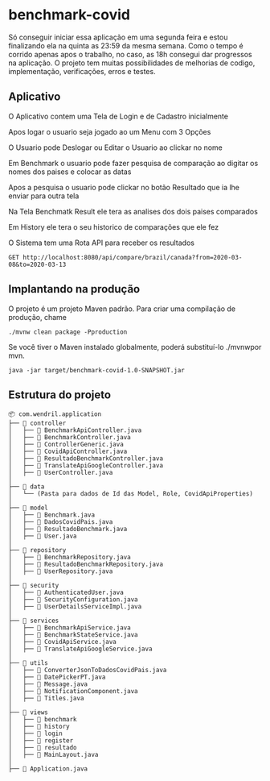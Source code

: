 # benchmark-covid

Só conseguir iniciar essa aplicação em uma segunda feira e estou finalizando ela na quinta as 23:59 da mesma semana.
Como o tempo é corrido apenas apos o trabalho, no caso, as 18h consegui dar progressos na aplicação.
O projeto tem muitas possibilidades de melhorias de codigo, implementação, verificações, erros e testes.

## Aplicativo

O Aplicativo contem uma Tela de Login e de Cadastro inicialmente

Apos logar o usuario seja jogado ao um Menu com 3 Opções

O Usuario pode Deslogar ou Editar o Usuario ao clickar no nome 

Em Benchmark o usuario pode fazer pesquisa de comparação ao digitar os nomes dos paises e colocar as datas

Apos a pesquisa o usuario pode clickar no botão Resultado que ia lhe enviar para outra tela

Na Tela Benchmatk Result ele tera as analises dos dois paises comparados

Em History ele tera o seu historico de comparações que ele fez

O Sistema tem uma Rota API para receber os resultados

```
GET http://localhost:8080/api/compare/brazil/canada?from=2020-03-08&to=2020-03-13
```

## Implantando na produção

O projeto é um projeto Maven padrão. Para criar uma compilação de produção, chame

```
./mvnw clean package -Pproduction
```
Se você tiver o Maven instalado globalmente, poderá substituí-lo ./mvnwpor mvn.
 
```
java -jar target/benchmark-covid-1.0-SNAPSHOT.jar
```

## Estrutura do projeto
```
📦 com.wendril.application
├── 📂 controller
│   ├── 📄 BenchmarkApiController.java
│   ├── 📄 BenchmarkController.java
│   ├── 📄 ControllerGeneric.java
│   ├── 📄 CovidApiController.java
│   ├── 📄 ResultadoBenchmarkController.java
│   ├── 📄 TranslateApiGoogleController.java
│   ├── 📄 UserController.java
│
├── 📂 data
│   └── (Pasta para dados de Id das Model, Role, CovidApiProperties)
│
├── 📂 model
│   ├── 📄 Benchmark.java
│   ├── 📄 DadosCovidPais.java
│   ├── 📄 ResultadoBenchmark.java
│   ├── 📄 User.java
│
├── 📂 repository
│   ├── 📄 BenchmarkRepository.java
│   ├── 📄 ResultadoBenchmarkRepository.java
│   ├── 📄 UserRepository.java
│
├── 📂 security
│   ├── 📄 AuthenticatedUser.java
│   ├── 📄 SecurityConfiguration.java
│   ├── 📄 UserDetailsServiceImpl.java
│
├── 📂 services
│   ├── 📄 BenchmarkApiService.java
│   ├── 📄 BenchmarkStateService.java
│   ├── 📄 CovidApiService.java
│   ├── 📄 TranslateApiGoogleService.java
│
├── 📂 utils
│   ├── 📄 ConverterJsonToDadosCovidPais.java
│   ├── 📄 DatePickerPT.java
│   ├── 📄 Message.java
│   ├── 📄 NotificationComponent.java
│   ├── 📄 Titles.java
│
├── 📂 views
│   ├── 📂 benchmark
│   ├── 📂 history
│   ├── 📂 login
│   ├── 📂 register
│   ├── 📂 resultado
│   ├── 📄 MainLayout.java
│
├── 📄 Application.java
```


